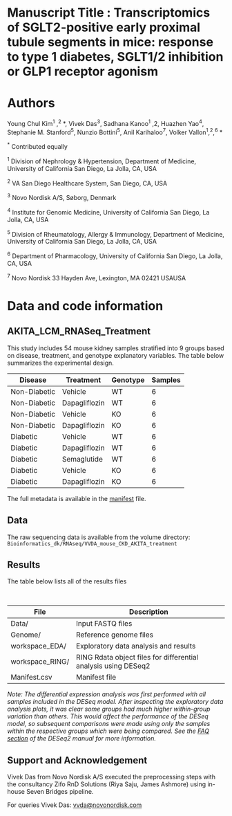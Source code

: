# Manuscript Title : Transcriptomics of SGLT2-positive early proximal tubule segments in mice: response to type 1 diabetes, SGLT1/2 inhibition or GLP1 receptor agonism

# Authors
Young Chul Kim<sup>1</sup> ,<sup>2</sup> *, Vivek Das<sup>3</sup>, Sadhana Kanoo<sup>1</sup> ,2</sup>, Huazhen Yao<sup>4</sup>, Stephanie M. Stanford<sup>5</sup>, Nunzio Bottini<sup>5</sup>, Anil Karihaloo<sup>7</sup>, Volker Vallon<sup>1</sup>,<sup>2</sup>,<sup>6</sup>  *

<sup>*</sup> Contributed equally

<sup>1</sup> Division of Nephrology & Hypertension, Department of Medicine, University of California San Diego, La Jolla, CA, USA

<sup>2</sup>  VA San Diego Healthcare System, San Diego, CA, USA

<sup>3</sup>  Novo Nordisk A/S, Søborg, Denmark

<sup>4</sup>  Institute for Genomic Medicine, University of California San Diego, La Jolla, CA, USA 

<sup>5</sup>  Division of Rheumatology, Allergy & Immunology, Department of Medicine, University of California San Diego, La Jolla, CA, USA

<sup>6</sup>  Department of Pharmacology, University of California San Diego, La Jolla, CA, USA

<sup>7</sup>  Novo Nordisk 33 Hayden Ave, Lexington, MA 02421 USAUSA


# Data and code information

## AKITA_LCM_RNASeq_Treatment
This study includes 54 mouse kidney samples stratified into 9 groups based on disease, treatment, and genotype explanatory variables. The table below summarizes the experimental design.
&nbsp;

| **Disease** | **Treatment** | **Genotype** | **Samples** |
|---|---|---|---|
| Non-Diabetic | Vehicle | WT | 6 |
| Non-Diabetic | Dapagliflozin | WT | 6 |
| Non-Diabetic | Vehicle | KO | 6 |
| Non-Diabetic | Dapagliflozin | KO | 6 |
| Diabetic | Vehicle | WT | 6 |
| Diabetic | Dapagliflozin | WT | 6 |
| Diabetic | Semaglutide | WT | 6 |
| Diabetic | Vehicle | KO | 6 |
| Diabetic | Dapagliflozin | KO | 6 |

The full metadata is available in the [manifest](https://eu.sbgenomics.com/u/novo-nordisk/akita-ckd-rnaseq-with-treatment/files/633eeb4fb17faa45cbbfafcf/) file.

## Data

The raw sequencing data is available from the volume directory: ``Bioinformatics_dk/RNAseq/VVDA_mouse_CKD_AKITA_treatment``

## Results

The table below lists all of the results files

&nbsp;

| File | Description |
|---|---|
| Data/ | Input FASTQ files |
| Genome/ | Reference genome files |
| workspace_EDA/ | Exploratory data analysis and results |
| workspace_RING/ | RING Rdata object files for differential analysis using DESeq2 |
| Manifest.csv | Manifest file |

*Note: The differential expression analysis was first performed with all samples included in the DESeq model. After inspecting the exploratory data analysis plots, it was clear some groups had much higher within-group variation than others. This would affect the performance of the DESeq model, so subsequent comparisons were made using only the samples within the respective groups which were being compared. See the [FAQ section](https://bioconductor.org/packages/release/bioc/vignettes/DESeq2/inst/doc/DESeq2.html#if-i-have-multiple-groups-should-i-run-all-together-or-split-into-pairs-of-groups) of the DESeq2 manual for more information.*

## Support and Acknowledgement

Vivek Das from Novo Nordisk A/S executed the preprocessing steps with the consultancy Zifo RnD Solutions (Riya Saju, James Ashmore) using in-house Seven Bridges pipeline.

For queries Vivek Das: vvda@novonordisk.com
